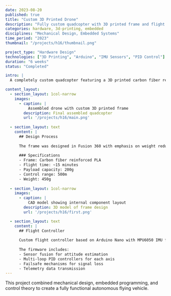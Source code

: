 ```yaml
---
date: 2023-08-20
published: true
title: "Custom 3D Printed Drone"
description: "Fully custom quadcopter with 3D printed frame and flight controller"
categories: hardware, 3d-printing, embedded
disciplines: "Mechanical Design, Embedded Systems"
time_period: "2023"
thumbnail: "/projects/h16/thumbnail.png"

project_type: "Hardware Design"
technologies: ["3D Printing", "Arduino", "IMU Sensors", "PID Control"]
duration: "6 weeks"
status: "Completed"

intro: |
  A completely custom quadcopter featuring a 3D printed carbon fiber reinforced frame, custom flight controller based on Arduino, and advanced stabilization algorithms for autonomous flight.

content_layout:
  - section_layout: 1col-narrow
    images:
      - caption: |
          Assembled drone with custom 3D printed frame
        description: Final assembled quadcopter
        url: '/projects/h16/main.png'
        
  - section_layout: text
    content: |
      ## Design Process
      
      The frame was designed in Fusion 360 with emphasis on weight reduction while maintaining structural integrity. Multiple prototypes were printed and tested to optimize the design for crash resistance and vibration dampening.
      
      ### Specifications
      - Frame: Carbon fiber reinforced PLA
      - Flight time: ~15 minutes
      - Payload capacity: 200g
      - Control range: 500m
      - Weight: 450g
      
  - section_layout: 1col-narrow
    images:
      - caption: |
          CAD model showing internal component layout
        description: 3D model of frame design
        url: '/projects/h16/first.png'

  - section_layout: text
    content: |
      ## Flight Controller
      
      Custom flight controller based on Arduino Nano with MPU6050 IMU for attitude sensing. Implemented PID control algorithms for stable hovering and responsive manual control.
      
      The firmware includes:
      - Sensor fusion for attitude estimation
      - Multi-loop PID controllers for each axis  
      - Failsafe mechanisms for signal loss
      - Telemetry data transmission
---
```


This project combined mechanical design, embedded programming, and control theory to create a fully functional autonomous flying vehicle.